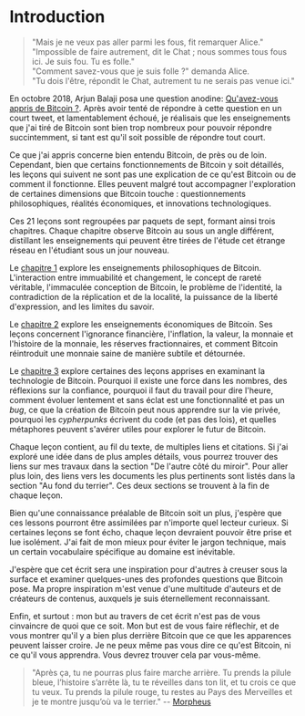 # Introduction

> "Mais je ne veux pas aller parmi les fous, fit remarquer Alice."\
> "Impossible de faire autrement, dit le Chat ; nous sommes tous fous ici. Je suis fou. Tu es folle."\
> "Comment savez-vous que je suis folle ?" demanda Alice.\
> "Tu dois l'être, répondit le Chat, autrement tu ne serais pas venue ici."

En octobre 2018, Arjun Balaji posa une question anodine: [Qu'avez-vous appris de Bitcoin ?](https://twitter.com/arjunblj/status/1050073234719293440). Après avoir tenté de répondre à cette question en un court tweet, et lamentablement échoué, je réalisais que les enseignements que j'ai tiré de Bitcoin sont bien trop nombreux pour pouvoir répondre succintemment, si tant est qu'il soit possible de répondre tout court.

Ce que j'ai appris concerne bien entendu Bitcoin, de près ou de loin. Cependant, bien que certains fonctionnements de Bitcoin y soit détaillés, les leçons qui suivent ne sont pas une explication de ce qu'est Bitcoin ou de comment il fonctionne. Elles peuvent malgré tout accompagner l'exploration de certaines dimensions que Bitcoin touche : questionnements philosophiques, réalités économiques, et innovations technologiques.

Ces 21 leçons sont regroupées par paquets de sept, formant ainsi trois chapitres. Chaque chapitre observe Bitcoin au sous un angle différent, distillant les enseignements qui peuvent être tirées de l'étude cet étrange réseau en l'étudiant sous un jour nouveau.

Le [chapitre 1]() explore les enseignements philosophiques de Bitcoin. L'interaction entre immuabilité et changement, le concept de rareté véritable, l'immaculée conception de Bitcoin, le problème de l'identité, la contradiction de la réplication et de la localité, la puissance de la liberté d'expression, and les limites du savoir.

Le [chapitre 2]() explore les enseignements économiques de Bitcoin. Ses leçons concernent l'ignorance financière, l'inflation, la valeur, la monnaie et l'histoire de la monnaie, les réserves fractionnaires, et comment Bitcoin réintroduit une monnaie saine de manière subtile et détournée.

Le [chapitre 3]() explore certaines des leçons apprises en examinant la technologie de Bitcoin. Pourquoi il existe une force dans les nombres, des réflexions sur la confiance, pourquoi il faut du travail pour dire l'heure, comment évoluer lentement et sans éclat est une fonctionnalité et pas un _bug_, ce que la création de Bitcoin peut nous apprendre sur la vie privée, pourquoi les _cypherpunks_ écrivent du code (et pas des lois), et quelles métaphores peuvent s'avérer utiles pour explorer le futur de Bitcoin.

Chaque leçon contient, au fil du texte, de multiples liens et citations. Si j'ai exploré une idée dans de plus amples détails, vous pourrez trouver des liens sur mes travaux dans la section "De l'autre côté du miroir". Pour aller plus loin, des liens vers les documents les plus pertinents sont listés dans la section "Au fond du terrier". Ces deux sections se trouvent à la fin de chaque leçon.

Bien qu'une connaissance préalable de Bitcoin soit un plus, j'espère que ces lessons pourront être assimilées par n'importe quel lecteur curieux. Si certaines leçons se font écho, chaque leçon devraient pouvoir être prise et lue isolément. J'ai fait de mon mieux pour éviter le jargon technique, mais un certain vocabulaire spécifique au domaine est inévitable.

J'espère que cet écrit sera une inspiration pour d'autres à creuser sous la surface et examiner quelques-unes des profondes questions que Bitcoin pose. Ma propre inspiration m'est venue d'une multitude d'auteurs et de créateurs de contenus, auxquels je suis éternellement reconnaissant.

Enfin, et surtout : mon but au travers de cet écrit n'est pas de vous cinvaincre de quoi que ce soit. Mon but est de vous faire réflechir, et de vous montrer qu'il y a bien plus derrière Bitcoin que ce que les apparences peuvent laisser croire. Je ne peux même pas vous dire ce qu'est Bitcoin, ni ce qu'il vous apprendra. Vous devrez trouver cela par vous-même.

> "Après ça, tu ne pourras plus faire marche arrière. Tu prends la pilule bleue, l’histoire s’arrête là, tu te réveilles dans ton lit, et tu crois ce que tu veux. Tu prends la pilule rouge, tu restes au Pays des Merveilles et je te montre jusqu’où va le terrier."
> -- [Morpheus](https://en.wikipedia.org/wiki/Red_pill_and_blue_pill#The_Matrix_(1999))